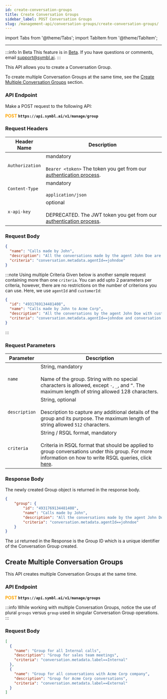 ```yaml
---
id: create-conversation-groups
title: Create Conversation Groups
sidebar_label: POST Conversation Groups 
slug: /management-api/conversation-groups/create-conversation-groups/
---
```


import Tabs from '@theme/Tabs';
import TabItem from '@theme/TabItem';

---

:::info In Beta
This feature is in [Beta](/docs/product-releases). If you have questions or comments, email [support@symbl.ai](mailto:support@symbl.ai).
:::

This API allows you to create a Conversation Group. 

To create multiple Conversation Groups at the same time, see the [Create Multiple Conversation Groups](#create-multiple-conversation-groups) section. 


### API Endpoint

Make a POST request to the following API:

**<font color="orange">POST</font> `https://api.symbl.ai/v1/manage/group`**

### Request Headers

Header Name |  Description
---------- | ------- |
```Authorization``` | mandatory <br/><br/> `Bearer <token>` The token you get from our [authentication process](/docs/developer-tools/authentication).
```Content-Type``` | mandatory <br/><br/> `application/json` 
```x-api-key``` | optional <br/><br/>  DEPRECATED. The JWT token you get from our [authentication process](/docs/developer-tools/authentication).

### Request Body

```json
{
  "name": "Calls made by John",
  "description": "All the conversations made by the agent John Doe are captured in this Group.",
  "criteria": "conversation.metadata.agentId==johndoe"
}
```
:::note Using multiple Criteria
Given below is another sample request containing more than one `criteria`. You can add upto 2 parameters per criteria, however, there are no restrictions on the number of criterions you can use. Here, we use `agentId` and `customerId`:

```json
{
  "id": "4931769134481408",
  "name": "Calls made by John to Acme Corp",
  "description": "All the conversations by the agent John Doe with customer Acme Corp are captured in this Group.",
  "criteria": "conversation.metadata.agentId==johndoe and conversation.metadata.customerId==88338833"
}
```
:::

### Request Parameters

Parameter |  Description
---------- | ------- |
```name``` | String, mandatory <br/><br/> Name of the group. String with no special characters is allowed, except `-`, `_`, and `”`. The maximum length of string allowed 128 characters.
```description``` | String, optional <br/><br/> Description to capture any additional details of the group and its purpose. The maximum length of string allowed `512` characters.
```criteria``` | String / RSQL format, mandatory <br/><br/> Criteria in RSQL format that should be applied to group conversations under this group. For more information on how to write RSQL queries, click [here](https://github.com/jirutka/rsql-parser).

### Response Body

The newly created Group object is returned in the response body.

```json
{
    "group": {
        "id": "4931769134481408",
        "name": "Calls made by John",
        "description": "All the conversations made by the agent John Doe are captured in this Group.",
        "criteria": "conversation.metadata.agentId==johndoe"
    }
}
```
The `id` returned in the Response is the Group ID which is a unique identifier of the Conversation Group created.

## Create Multiple Conversation Groups

This API creates multiple Conversation Groups at the same time. 

### API Endpoint

**<font color="orange">POST</font> `https://api.symbl.ai/v1/manage/groups`**

:::info 
While working with multiple Conversation Groups, notice the use of plural `groups` versus `group` used in singular Conversation Group operations.
:::

### Request Body

```json
[
  {
    "name": "Group for all Internal calls",
    "description": "Group for sales team meetings",
    "criteria": "conversation.metadata.label==Internal"
  },
  {
    "name": "Group for all conversations with Acme Corp company",
    "description": "Group for Acme Corp conversations",
    "criteria": "conversation.metadata.label==External"
  }
]
```